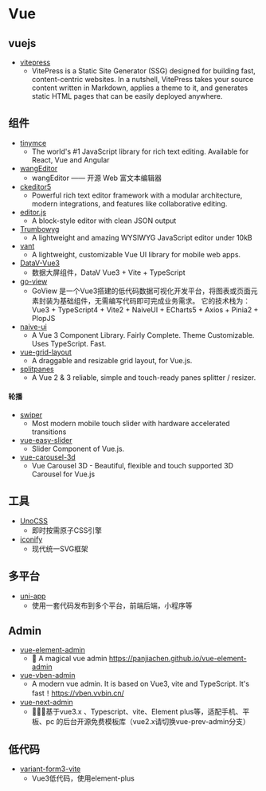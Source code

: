 # Vue

## vuejs
  * [vitepress](https://github.com/vuejs/vitepress)
      * VitePress is a Static Site Generator (SSG) designed for building fast, content-centric websites. In a nutshell, VitePress takes your source content written in Markdown, applies a theme to it, and generates static HTML pages that can be easily deployed anywhere. 


## 组件
  * [tinymce](https://github.com/tinymce/tinymce)
      * The world's #1 JavaScript library for rich text editing. Available for React, Vue and Angular
  * [wangEditor](https://github.com/wangeditor-team/wangEditor)
      * wangEditor —— 开源 Web 富文本编辑器 
  * [ckeditor5](https://github.com/ckeditor/ckeditor5)
      * Powerful rich text editor framework with a modular architecture, modern integrations, and features like collaborative editing.
  * [editor.js](https://github.com/codex-team/editor.js)  
      * A block-style editor with clean JSON output 
  * [Trumbowyg](https://github.com/Alex-D/Trumbowyg)
      * A lightweight and amazing WYSIWYG JavaScript editor under 10kB 
  * [vant](https://github.com/youzan/vant)
      * A lightweight, customizable Vue UI library for mobile web apps.  
  * [DataV-Vue3](https://github.com/DataV-Team/DataV-Vue3)   
      * 数据大屏组件，DataV Vue3 + Vite + TypeScript 
  * [go-view](https://gitee.com/dromara/go-view)
      * GoView 是一个Vue3搭建的低代码数据可视化开发平台，将图表或页面元素封装为基础组件，无需编写代码即可完成业务需求。 它的技术栈为：Vue3 + TypeScript4 + Vite2 + NaiveUI + ECharts5 + Axios + Pinia2 + PlopJS 
  * [naive-ui](https://github.com/tusen-ai/naive-ui)
      * A Vue 3 Component Library. Fairly Complete. Theme Customizable. Uses TypeScript. Fast.
  * [vue-grid-layout](https://github.com/jbaysolutions/vue-grid-layout)
      * A draggable and resizable grid layout, for Vue.js.
  * [splitpanes](https://github.com/antoniandre/splitpanes) 
      * A Vue 2 & 3 reliable, simple and touch-ready panes splitter / resizer. 
     
#### 轮播
  * [swiper](https://github.com/nolimits4web/swiper)
      * Most modern mobile touch slider with hardware accelerated transitions
  * [vue-easy-slider](https://github.com/shhdgit/vue-easy-slider)
      * Slider Component of Vue.js.  
  * [vue-carousel-3d](https://github.com/wlada/vue-carousel-3d)
      * Vue Carousel 3D - Beautiful, flexible and touch supported 3D Carousel for Vue.js

## 工具
  * [UnoCSS](https://uno.antfu.me/)
      * 即时按需原子CSS引擎
  * [iconify](https://iconify.design/sponsors/)
      * 现代统一SVG框架  

## 多平台
  * [uni-app](https://www.dcloud.io/)
      * 使用一套代码发布到多个平台，前端后端，小程序等  

## Admin
  * [vue-element-admin](https://github.com/PanJiaChen/vue-element-admin)
      * 🎉 A magical vue admin https://panjiachen.github.io/vue-element-admin
  * [vue-vben-admin](https://github.com/vbenjs/vue-vben-admin)
      * A modern vue admin. It is based on Vue3, vite and TypeScript. It's fast！https://vben.vvbin.cn/ 
  * [vue-next-admin](https://github.com/lyt-Top/vue-next-admin)
      * 🎉🎉🔥基于vue3.x 、Typescript、vite、Element plus等，适配手机、平板、pc 的后台开源免费模板库（vue2.x请切换vue-prev-admin分支）  

## 低代码
  * [variant-form3-vite](https://github.com/vform666/variant-form3-vite)
      * Vue3低代码，使用element-plus 

